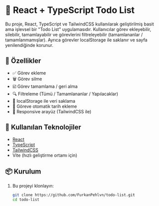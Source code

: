 # 📝 React + TypeScript Todo List

Bu proje, React, TypeScript ve TailwindCSS kullanılarak geliştirilmiş basit ama işlevsel bir "Todo List" uygulamasıdır. Kullanıcılar görev ekleyebilir, silebilir, tamamlayabilir ve görevlerini filtreleyebilir (tamamlananlar / tamamlanmamışlar). Ayrıca görevler localStorage ile saklanır ve sayfa yenilendiğinde korunur.

## 🚀 Özellikler

- ✅ Görev ekleme
- 🗑️ Görev silme
- ☑️ Görev tamamlama / geri alma
- 🔍 Filtreleme (Tümü / Tamamlananlar / Yapılacaklar)
- 💾 localStorage ile veri saklama
- 📆 Göreve otomatik tarih ekleme
- 🎨 Responsive arayüz (TailwindCSS ile)

## 🧪 Kullanılan Teknolojiler

- [React](https://reactjs.org/)
- [TypeScript](https://www.typescriptlang.org/)
- [TailwindCSS](https://tailwindcss.com/)
- Vite (hızlı geliştirme ortamı için)

## 📦 Kurulum

1. Bu projeyi klonlayın:
   ```bash
   git clone https://github.com/FurkanPehlvn/todo-list.git
   cd todo-list
   ```
